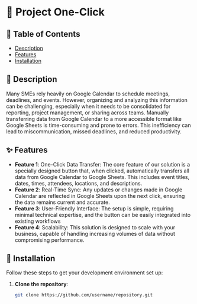 # 📂 Project One-Click


## 📝 Table of Contents

- [Description](#description)
- [Features](#features)
- [Installation](#installation)

## 📌 Description
Many SMEs rely heavily on Google Calendar to schedule meetings, deadlines, and events. However, organizing and analyzing this information can be challenging, especially when it needs to be consolidated for reporting, project management, or sharing across teams. Manually transferring data from Google Calendar to a more accessible format like Google Sheets is time-consuming and prone to errors. This inefficiency can lead to miscommunication, missed deadlines, and reduced productivity.


## ✨ Features

- **Feature 1**: One-Click Data Transfer: The core feature of our solution is a specially designed button that, when clicked, automatically transfers all data from Google Calendar to Google Sheets. This includes event titles, dates, times, attendees, locations, and descriptions.
- **Feature 2**: Real-Time Sync: Any updates or changes made in Google Calendar are reflected in Google Sheets upon the next click, ensuring the data remains current and accurate.
- **Feature 3**: User-Friendly Interface: The setup is simple, requiring minimal technical expertise, and the button can be easily integrated into existing workflows
- **Feature 4**: Scalability: This solution is designed to scale with your business, capable of handling increasing volumes of data without compromising performance.
## 🚀 Installation

Follow these steps to get your development environment set up:

1. **Clone the repository**:
   ```bash
   git clone https://github.com/username/repository.git


